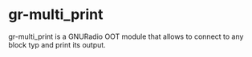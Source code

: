 # gr-multi_print
gr-multi_print is a GNURadio OOT module that allows to connect to any block typ and print its output.

